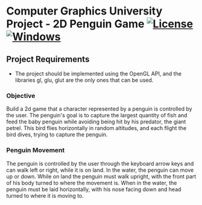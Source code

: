 # Computer Graphics University Project - 2D Penguin Game [![License](https://img.shields.io/badge/License-Apache%202.0-blue.svg)](https://opensource.org/licenses/Apache-2.0) [![Windows](https://badgen.net/badge/icon/windows?icon=windows&label)](https://www.microsoft.com/en-us/windows)

## Project Requirements

- The project should be implemented using the OpenGL API, and the libraries gl, glu, glut are the only ones that can be used.

### Objective

Build a 2d game that a character represented by a penguin is controlled by the user. The penguin's goal is to capture the largest quantity of fish and feed the baby penguin while avoiding being hit by his predator, the giant petrel.
This bird flies horizontally in random altitudes, and each flight the bird dives, trying to capture the penguin.

### Penguin Movement

The penguin is controlled by the user through the keyboard arrow keys and can walk left or right, while it is on land. In the water, the penguin can move up or down.
While on land the penguin must walk upright, with the front part of his body turned to where the movement is. When in the water, the penguin must be laid horizontally, with his nose facing down and head turned to where it is moving to.
